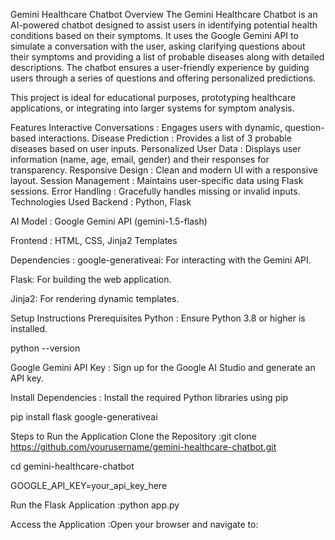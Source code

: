 Gemini Healthcare Chatbot
Overview
The Gemini Healthcare Chatbot is an AI-powered chatbot designed to assist users in identifying potential health conditions based on their symptoms. It uses the Google Gemini API to simulate a conversation with the user, asking clarifying questions about their symptoms and providing a list of probable diseases along with detailed descriptions. The chatbot ensures a user-friendly experience by guiding users through a series of questions and offering personalized predictions.

This project is ideal for educational purposes, prototyping healthcare applications, or integrating into larger systems for symptom analysis.

Features
Interactive Conversations : Engages users with dynamic, question-based interactions.
Disease Prediction : Provides a list of 3 probable diseases based on user inputs.
Personalized User Data : Displays user information (name, age, email, gender) and their responses for transparency.
Responsive Design : Clean and modern UI with a responsive layout.
Session Management : Maintains user-specific data using Flask sessions.
Error Handling : Gracefully handles missing or invalid inputs.
Technologies Used
Backend : Python, Flask

AI Model : Google Gemini API (gemini-1.5-flash)

Frontend : HTML, CSS, Jinja2 Templates

Dependencies :
google-generativeai: For interacting with the Gemini API.

Flask: For building the web application.

Jinja2: For rendering dynamic templates.

Setup Instructions
Prerequisites
Python : Ensure Python 3.8 or higher is installed.

python --version

Google Gemini API Key :
Sign up for the Google AI Studio and generate an API key.

Install Dependencies :
Install the required Python libraries using pip

pip install flask google-generativeai

Steps to Run the Application
Clone the Repository :git clone https://github.com/yourusername/gemini-healthcare-chatbot.git

cd gemini-healthcare-chatbot

GOOGLE_API_KEY=your_api_key_here

Run the Flask Application :python app.py

Access the Application :Open your browser and navigate to:
